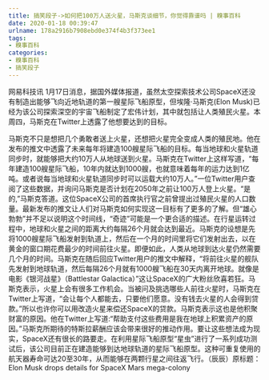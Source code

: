 ```yaml
---
title: 搞笑段子->如何把100万人送火星，马斯克谈细节，你觉得靠谱吗 | 糗事百科
date: 2020-01-18 00:39:47
urlname: 178a2916b7908ebd0e374f4b3f373ee1
tags: 
- 糗事百科
categories:
- 糗事百科
- 搞笑段子
---
```

网易科技讯 1月17日消息，据国外媒体报道，虽然太空探索技术公司SpaceX还没有制造出能够飞向近地轨道的第一艘星际飞船原型，但埃隆·马斯克(Elon Musk)已经为该公司探索深空的宇宙飞船制定了宏伟计划，其中就包括让人类殖民火星。本周四，马斯克在Twitter上透露了他想要达到的目标。

马斯克不只是想把几个勇敢者送上火星，还想把火星完全变成人类的殖民地。他在发布的推文中透露了未来每年将建造100艘星际飞船的目标。每当地球和火星轨道同步时，就能够把大约10万人从地球送到火星。马斯克在Twitter上这样写道，“每年建造100艘星际飞船，10年内就达到1000艘，也就意味着每年的运力达到1亿吨。或者说每当地球和火星轨道同步时可以运载大约10万人。”一位Twitter用户查阅了这些数据，并询问马斯克是否计划在2050年之前让100万人登上火星。“是的,”马斯克答道。这位SpaceX公司的首席执行官之前曾提出过殖民火星的人口数量。最新发布的推文让人们对马斯克如何实现这一目标有了更多的了解。但“雄心勃勃”并不足以说明这个时间线，“奇迹”可能是一个更合适的描述。在行星运转过程中，地球和火星之间的距离大约每隔26个月就会达到最近。马斯克的设想是先将1000艘星际飞船发射到轨道上，然后在一个月的时间里将它们发射出去，以在黄金的窗口期花费最少的时间前往火星。即便如此，人类从地球到达火星仍然需要几个月的时间。马斯克在随后回应Twitter用户的推文中解释，“将前往火星的舰队先发射到地球轨道，然后每隔26个月就有1000艘飞船在30天内离开地球。就像是电影《银河战星》（Battlestar Galactica）”这让SpaceX的广大粉丝欣喜若狂。马斯克表示，火星上会有很多工作机会。当被问及挑选哪些人前往火星时，马斯克在Twitter上写道，“会让每个人都能去，只要他们愿意。没有钱去火星的人会得到贷款。”所以也许你可以用改造火星来偿还SpaceX的贷款。马斯克表示这也是他积聚财富的原因。他在Twitter上写道:“帮助支付这些费用是我在地球上积累资产的原因。”马斯克所期待的特斯拉薪酬应该会带来很好的推动作用。要让这些想法成为现实，SpaceX还有很长的路要走。在利用星际飞船原型“星虫”进行了一系列成功测试后，该公司目前正在建造能够到达地球轨道的星际飞船原型。这种可重复使用的航天器寿命可达20至30年，从而能够在两颗行星之间往返飞行。（辰辰）原标题：Elon Musk drops details for SpaceX Mars mega-colony



